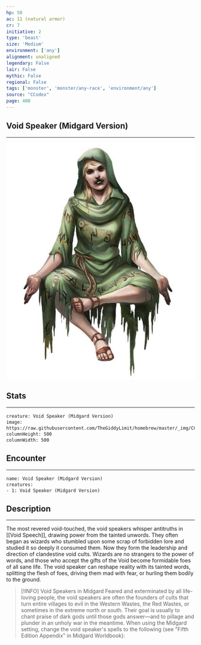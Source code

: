 ```yaml
---
hp: 58
ac: 11 (natural armor)
cr: 7
initiative: 2
type: 'beast'    
size: 'Medium'
environment: ['any']
alignment: unaligned
legendary: False
lair: False
mythic: False
regional: False
tags: ['monster', 'monster/any-race', 'environment/any']
source: "CCodex"
page: 408
---
```


## Void Speaker (Midgard Version)
---

![|600](https://raw.githubusercontent.com/TheGiddyLimit/homebrew/master/_img/CCodex/Voidspeakermidgardversion.jpg)

## Stats
---

```statblock
creature: Void Speaker (Midgard Version)
image: https://raw.githubusercontent.com/TheGiddyLimit/homebrew/master/_img/CCodex/voidspeakermidgardversion_token.png
columnHeight: 500
columnWidth: 500
```

## Encounter
---

```encounter-table
name: Void Speaker (Midgard Version)
creatures:
- 1: Void Speaker (Midgard Version)
```

## Description
---
The most revered void-touched, the void speakers whisper antitruths in [[Void Speech]], drawing power from the tainted unwords. They often began as wizards who stumbled upon some scrap of forbidden lore and studied it so deeply it consumed them. Now they form the leadership and direction of clandestine void cults. Wizards are no strangers to the power of words, and those who accept the gifts of the Void become formidable foes of all sane life. The void speaker can reshape reality with its tainted words, splitting the flesh of foes, driving them mad with fear, or hurling them bodily to the ground.

> [!INFO] Void Speakers in Midgard
>Feared and exterminated by all life-loving people, the void speakers are often the founders of cults that turn entire villages to evil in the Western Wastes, the Red Wastes, or sometimes in the extreme north or south. Their goal is usually to chant praise of dark gods until those gods answer—and to pillage and plunder in an unholy war in the meantime. When using the Midgard setting, change the void speaker's spells to the following (see "Fifth Edition Appendix" in Midgard Worldbook): 




